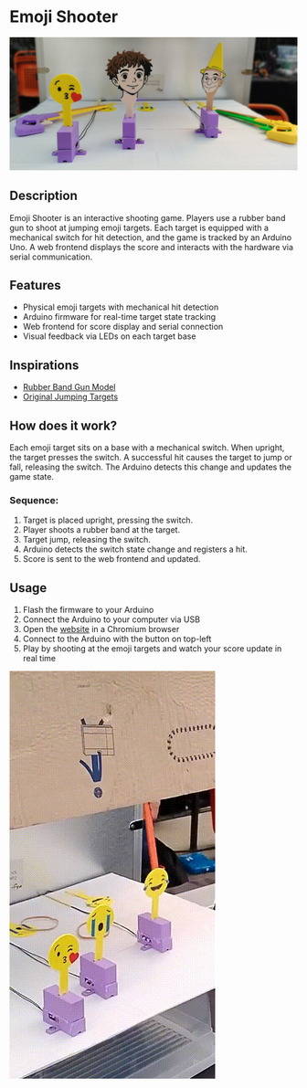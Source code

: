 # Emoji Shooter

![alt](/.github/images/img1.jpg)

## Description
Emoji Shooter is an interactive shooting game. Players use a rubber band gun to shoot at jumping emoji targets. Each target is equipped with a mechanical switch for hit detection, and the game is tracked by an Arduino Uno. A web frontend displays the score and interacts with the hardware via serial communication.

## Features
- Physical emoji targets with mechanical hit detection
- Arduino firmware for real-time target state tracking
- Web frontend for score display and serial connection
- Visual feedback via LEDs on each target base

## Inspirations
- [Rubber Band Gun Model](https://makerworld.com/en/models/56969)
- [Original Jumping Targets](https://www.thingiverse.com/thing:1306585)

## How does it work?
Each emoji target sits on a base with a mechanical switch. When upright, the target presses the switch. A successful hit causes the target to jump or fall, releasing the switch. The Arduino detects this change and updates the game state.

### Sequence:
1. Target is placed upright, pressing the switch.
2. Player shoots a rubber band at the target.
3. Target jump, releasing the switch.
4. Arduino detects the switch state change and registers a hit.
5. Score is sent to the web frontend and updated.

## Usage

1. Flash the firmware to your Arduino
2. Connect the Arduino to your computer via USB
3. Open the [website](https://mdl29.github.io/emoji-shooter/) in a Chromium browser
4. Connect to the Arduino with the button on top-left
5. Play by shooting at the emoji targets and watch your score update in real time

![alt](/.github/images/shooting.gif)